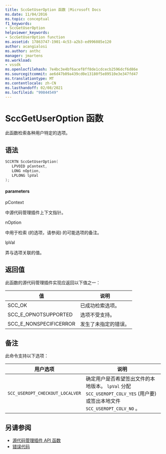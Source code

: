 ```yaml
---
title: SccGetUserOption 函数 |Microsoft Docs
ms.date: 11/04/2016
ms.topic: conceptual
f1_keywords:
- SccGetUserOption
helpviewer_keywords:
- SccGetUserOption function
ms.assetid: 17863747-1901-4c53-a2b3-ed996085e120
author: acangialosi
ms.author: anthc
manager: jmartens
ms.workload:
- vssdk
ms.openlocfilehash: 7e4bc3e4bf6acef8ff8de1cdcecb2596dcf6d86e
ms.sourcegitcommit: ae6d47b09a439cd0e13180f5e89510e3e347fd47
ms.translationtype: MT
ms.contentlocale: zh-CN
ms.lasthandoff: 02/08/2021
ms.locfileid: "99844549"
---
```

# <a name="sccgetuseroption-function"></a>SccGetUserOption 函数
此函数检索各种用户特定的选项。

## <a name="syntax"></a>语法

```cpp
SCCRTN SccGetUserOption(
   LPVOID pContext,
   LONG nOption,
   LPLONG lpVal
);
```

#### <a name="parameters"></a>parameters
 pContext

中源代码管理插件上下文指针。

 nOption

中用于检索 (的选项，请参阅) 的可能选项的备注。

 lpVal

弄与选项关联的值。

## <a name="return-value"></a>返回值
 此函数的源代码管理插件实现应返回以下值之一：

|值|说明|
|-----------|-----------------|
|SCC_OK|已成功检索选项。|
|SCC_E_OPNOTSUPPORTED|选项不受支持。|
|SCC_E_NONSPECIFICERROR|发生了未指定的错误。|

## <a name="remarks"></a>备注
 此命令支持以下选项：

|用户选项|说明|
|-----------------|-----------------|
|`SCC_USEROPT_CHECKOUT_LOCALVER`|确定用户是否希望签出文件的本地版本。 `lpVal` 分配 `SCC_USEROPT_COLV_YES` (用户要) 或签出本地文件 `SCC_USEROPT_COLV_NO` 。|

## <a name="see-also"></a>另请参阅
- [源代码管理插件 API 函数](../extensibility/source-control-plug-in-api-functions.md)
- [错误代码](../extensibility/error-codes.md)
